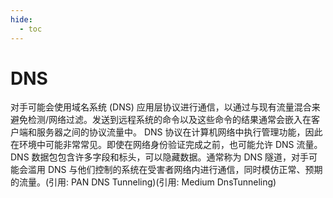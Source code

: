 ```yaml
---
hide:
  - toc
---
```


# DNS

对手可能会使用域名系统 (DNS) 应用层协议进行通信，以通过与现有流量混合来避免检测/网络过滤。发送到远程系统的命令以及这些命令的结果通常会嵌入在客户端和服务器之间的协议流量中。  DNS 协议在计算机网络中执行管理功能，因此在环境中可能非常常见。即使在网络身份验证完成之前，也可能允许 DNS 流量。DNS 数据包包含许多字段和标头，可以隐藏数据。通常称为 DNS 隧道，对手可能会滥用 DNS 与他们控制的系统在受害者网络内进行通信，同时模仿正常、预期的流量。(引用: PAN DNS Tunneling)(引用: Medium DnsTunneling)
